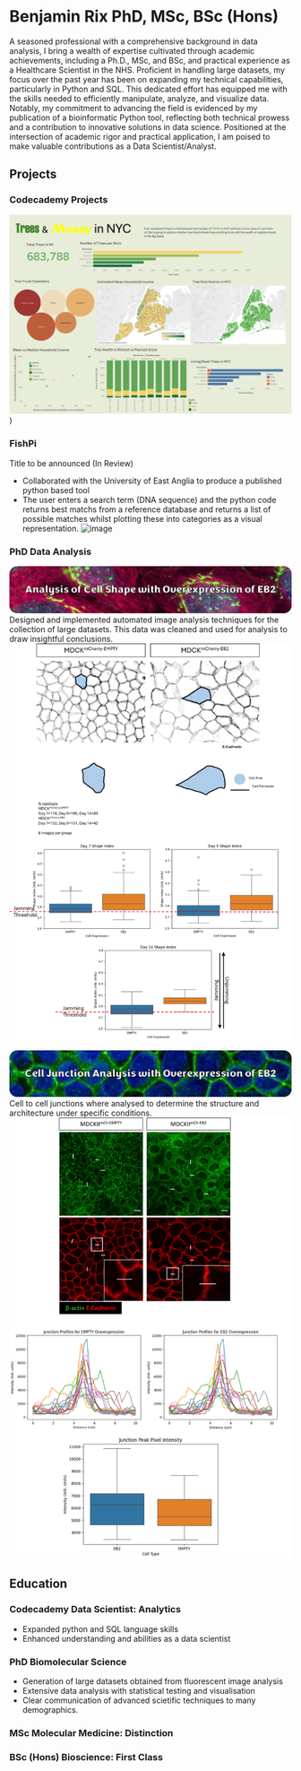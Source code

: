 # Benjamin Rix PhD, MSc, BSc (Hons)
A seasoned professional with a comprehensive background in data analysis, I bring a wealth of expertise cultivated through academic achievements, including a Ph.D., MSc, and BSc, and practical experience as a Healthcare Scientist in the NHS. Proficient in handling large datasets, my focus over the past year has been on expanding my technical capabilities, particularly in Python and SQL. This dedicated effort has equipped me with the skills needed to efficiently manipulate, analyze, and visualize data. Notably, my commitment to advancing the field is evidenced by my publication of a bioinformatic Python tool, reflecting both technical prowess and a contribution to innovative solutions in data science. Positioned at the intersection of academic rigor and practical application, I am poised to make valuable contributions as a Data Scientist/Analyst.

## Projects

### Codecademy Projects
![image](https://github.com/Ben-Rix/Ben-Rix.github.io/blob/main/images/github/Dashboard%201.png))

### FishPi
Title to be announced (In Review)
- Collaborated with the University of East Anglia to produce a published python based tool 
- The user enters a search term (DNA sequence) and the python code returns best matchs from a reference database and returns a list of possible matches whilst plotting these into categories as a visual representation.
![image](https://github.com/Ben-Rix/Ben-Rix.github.io/assets/150383184/59297007-0116-455b-85fe-2b294487852a)


### PhD Data Analysis
![image](https://raw.githubusercontent.com/Ben-Rix/Ben-Rix.github.io/main/images/jamming/banner2.png)
Designed and implemented automated image analysis techniques for the collection of large datasets. This data was cleaned and used for analysis to draw insightful conclusions.
![image](https://raw.githubusercontent.com/Ben-Rix/Ben-Rix.github.io/main/images/jamming/comp.png)

![image](https://raw.githubusercontent.com/Ben-Rix/Ben-Rix.github.io/main/images/junction/banner.png)
Cell to cell junctions where analysed to determine the structure and architecture under specific conditions.
![image](https://raw.githubusercontent.com/Ben-Rix/Ben-Rix.github.io/main/images/junction/comp.png)


## Education

### Codecademy Data Scientist: Analytics
- Expanded python and SQL language skills
- Enhanced understanding and abilities as a data scientist

### PhD Biomolecular Science
- Generation of large datasets obtained from fluorescent image analysis
- Extensive data analysis with statistical testing and visualisation
- Clear communication of advanced scietific techniques to many demographics.

### MSc Molecular Medicine: Distinction
### BSc (Hons) Bioscience: First Class

 
